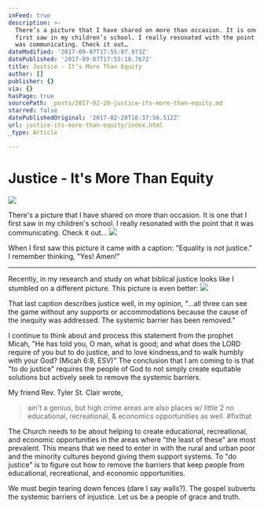 ```yaml
---
inFeed: true
description: >-
  There’s a picture that I have shared on more than occasion. It is one that I
  first saw in my children’s school. I really resonated with the point that it
  was communicating. Check it out…
dateModified: '2017-09-07T17:55:07.973Z'
datePublished: '2017-09-07T17:55:10.767Z'
title: Justice - It’s More Than Equity
author: []
publisher: {}
via: {}
hasPage: true
sourcePath: _posts/2017-02-28-justice-its-more-than-equity.md
starred: false
datePublishedOriginal: '2017-02-28T16:37:56.512Z'
url: justice-its-more-than-equity/index.html
_type: Article

---
```

# Justice - It's More Than Equity
![](https://the-grid-user-content.s3-us-west-2.amazonaws.com/7ac7f0dc-f696-4de0-98bb-1aa5033cb6ec.jpg)

There's a picture that I have shared on more than occasion. It is one that I first saw in my children's school. I really resonated with the point that it was communicating. Check it out...
![](https://the-grid-user-content.s3-us-west-2.amazonaws.com/d94eb69b-27e3-456d-aa94-b2388f7cf930.png)

When I first saw this picture it came with a caption: "Equality is not justice." I remember thinking, "Yes! Amen!"

---

Recently, in my research and study on what biblical justice looks like I stumbled on a different picture. This picture is even better:
![](https://the-grid-user-content.s3-us-west-2.amazonaws.com/f7e5e2f4-8d49-4e71-8359-60ac475b7514.jpg)

That last caption describes justice well, in my opinion, "...all three can see the game without any supports or accommodations because the cause of the inequity was addressed. The systemic barrier has been removed."

I continue to think about and process this statement from the prophet Micah, "He has told you, O man, what is good; and what does the LORD require of you but to do justice, and to love kindness,and to walk humbly with your God? (Micah 6:8, ESV)" The conclusion that I am coming to is that "to do justice" requires the people of God to not simply create equitable solutions but actively seek to remove the systemic barriers.

My friend Rev. Tyler St. Clair wrote,

> ain't a genius, but high crime areas are also places w/ little 2 no educational, recreational, &amp; economics opportunities as well. \#fixthat

The Church needs to be about helping to create educational, recreational, and economic opportunities in the areas where "the least of these" are most prevalent. This means that we need to enter in with the rural and urban poor and the minority cultures beyond giving them support systems. To "do justice" is to figure out how to remove the barriers that keep people from educational, recreational, and economic opportunities.

We must begin tearing down fences (dare I say walls?). The gospel subverts the systemic barriers of injustice. Let us be a people of grace and truth.